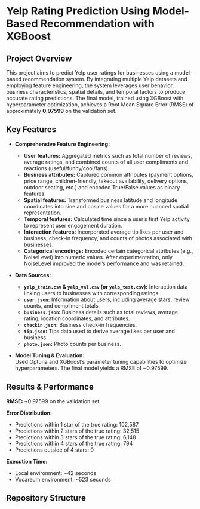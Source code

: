 # Yelp Rating Prediction Using Model-Based Recommendation with XGBoost

## Project Overview

This project aims to predict Yelp user ratings for businesses using a model-based recommendation system. By integrating multiple Yelp datasets and employing feature engineering, the system leverages user behavior, business characteristics, spatial details, and temporal factors to produce accurate rating predictions. The final model, trained using XGBoost with hyperparameter optimization, achieves a Root Mean Square Error (RMSE) of approximately **0.97599** on the validation set.

## Key Features

- **Comprehensive Feature Engineering:**  
  - **User features:** Aggregated metrics such as total number of reviews, average ratings, and combined counts of all user compliments and reactions (useful/funny/cool/fans).
  - **Business attributes:** Captured common attributes (payment options, price range, children-friendly, takeout availability, delivery options, outdoor seating, etc.) and encoded True/False values as binary features.
  - **Spatial features:** Transformed business latitude and longitude coordinates into sine and cosine values for a more nuanced spatial representation.
  - **Temporal features:** Calculated time since a user’s first Yelp activity to represent user engagement duration.
  - **Interaction features:** Incorporated average tip likes per user and business, check-in frequency, and counts of photos associated with businesses.
  - **Categorical encodings:** Encoded certain categorical attributes (e.g., NoiseLevel) into numeric values. After experimentation, only NoiseLevel improved the model’s performance and was retained.

- **Data Sources:**
  - **`yelp_train.csv` & `yelp_val.csv` (or `yelp_test.csv`):** Interaction data linking users to businesses with corresponding ratings.
  - **`user.json`:** Information about users, including average stars, review counts, and compliment totals.
  - **`business.json`:** Business details such as total reviews, average rating, location coordinates, and attributes.
  - **`checkin.json`:** Business check-in frequencies.
  - **`tip.json`:** Tips data used to derive average likes per user and business.
  - **`photo.json`:** Photo counts per business.

- **Model Tuning & Evaluation:**  
  Used Optuna and XGBoost’s parameter tuning capabilities to optimize hyperparameters. The final model yields a RMSE of ~0.97599.

## Results & Performance

**RMSE:** ~0.97599 on the validation set.

**Error Distribution:**
- Predictions within 1 star of the true rating: 102,587
- Predictions within 2 stars of the true rating: 32,515
- Predictions within 3 stars of the true rating: 6,148
- Predictions within 4 stars of the true rating: 794
- Predictions outside of 4 stars: 0

**Execution Time:**
- Local environment: ~42 seconds
- Vocareum environment: ~523 seconds

## Repository Structure
